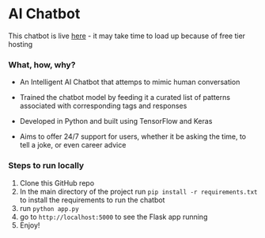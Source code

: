 # AI Chatbot

This chatbot is live [here](https://isharghura-aichatbot.onrender.com) - it may take time to load up because of free tier hosting

### What, how, why?

- An Intelligent AI Chatbot that attemps to mimic human conversation

- Trained the chatbot model by feeding it a curated list of patterns associated with corresponding tags and responses

- Developed in Python and built using TensorFlow and Keras

- Aims to offer 24/7 support for users, whether it be asking the time, to tell a joke, or even career advice

### Steps to run locally
1. Clone this GitHub repo
2. In the main directory of the project run ```pip install -r requirements.txt``` to install the requirements to run the chatbot
3. run ```python app.py```
4. go to ```http://localhost:5000``` to see the Flask app running
5. Enjoy!
